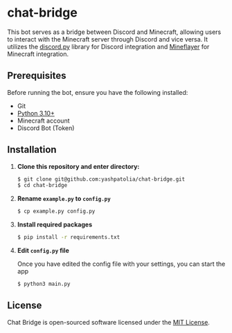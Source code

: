 # chat-bridge

This bot serves as a bridge between Discord and Minecraft, allowing users to interact with the Minecraft server through Discord and vice versa. 
It utilizes the [discord.py](https://github.com/Rapptz/discord.py) library for Discord integration and [Mineflayer](https://github.com/PrismarineJS/mineflayer) for Minecraft integration.

## Prerequisites

Before running the bot, ensure you have the following installed:

- Git
- [Python 3.10+](https://www.python.org/downloads/)
- Minecraft account
- Discord Bot (Token)

## Installation

1. **Clone this repository and enter directory:**

   ```bash
   $ git clone git@github.com:yashpatolia/chat-bridge.git
   $ cd chat-bridge
   ```

2. **Rename `example.py` to `config.py`**
   
   ```bash
   $ cp example.py config.py
   ```

3. **Install required packages**

   ```bash
   $ pip install -r requirements.txt
   ```

4. **Edit `config.py` file**

   Once you have edited the config file with your settings, you can start the app
   ```bash
   $ python3 main.py
   ```

## License
Chat Bridge is open-sourced software licensed under the [MIT License](https://opensource.org/license/mit/).
   
